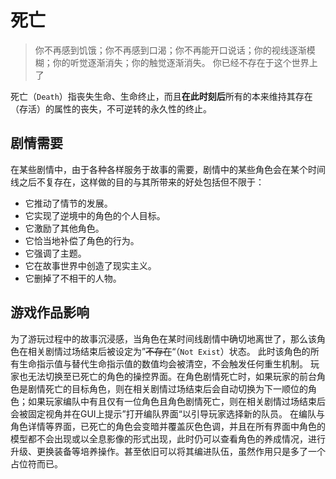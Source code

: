 # 死亡

> 你不再感到饥饿；你不再感到口渴；你不再能开口说话；你的视线逐渐模糊；你的听觉逐渐消失；你的触觉逐渐消失。
> 你已经不存在于这个世界上了
> 

死亡（`Death`）指丧失生命、生命终止，而且**在此时刻后**所有的本来维持其存在（存活）的属性的丧失，不可逆转的永久性的终止。

## 剧情需要

在某些剧情中，由于各种各样服务于故事的需要，剧情中的某些角色会在某个时间线之后不复存在，这样做的目的与其所带来的好处包括但不限于：
- 它推动了情节的发展。
- 它实现了逆境中的角色的个人目标。
- 它激励了其他角色。
- 它恰当地补偿了角色的行为。
- 它强调了主题。
- 它在故事世界中创造了现实主义。
- 它删掉了不相干的人物。

## 游戏作品影响

为了游玩过程中的故事沉浸感，当角色在某时间线剧情中确切地离世了，那么该角色在相关剧情过场结束后被设定为”~~不存在~~“（`Not Exist`）状态。
此时该角色的所有生命指示值与替代生命指示值的数值均会被清空，不会触发任何重生机制。
玩家也无法切换至已死亡的角色的操控界面。在角色剧情死亡时，如果玩家的前台角色是剧情死亡的目标角色，则在相关剧情过场结束后会自动切换为下一顺位的角色；如果玩家编队中有且仅有一位角色且角色剧情死亡，则在相关剧情过场结束后会被固定视角并在GUI上提示”打开编队界面“以引导玩家选择新的队员。
在编队与角色详情等界面，已死亡的角色会变暗并覆盖灰色色调，并且在所有界面中角色的模型都不会出现或以全息影像的形式出现，此时仍可以查看角色的养成情况，进行升级、更换装备等培养操作。甚至依旧可以将其编进队伍，虽然作用只是多了一个占位符而已。
